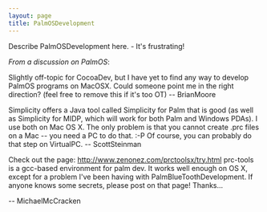 ```yaml
---
layout: page
title: PalmOSDevelopment
---
```


Describe PalmOSDevelopment here. - It's frustrating!

*From a discussion on PalmOS*:

Slightly off-topic for CocoaDev, but I have yet to find any way to develop PalmOS programs on MacOSX.  Could someone point me in the right direction? (feel free to remove this if it's too OT)
-- BrianMoore

Simplicity offers a Java tool called Simplicity for Palm that is good (as well as Simplicity for MIDP, which will work for both Palm and Windows PDAs). I use both on Mac OS X. The only problem is that you cannot create .prc files on a Mac -- you need a PC to do that. :-P  Of course, you can probably do that step on VirtualPC.
-- ScottSteinman

Check out the page: http://www.zenonez.com/prctoolsx/try.html prc-tools is a gcc-based environment for palm dev. It works well enough on OS X, except for a problem I've been having with PalmBlueToothDevelopment. If anyone knows some secrets, please post on that page! Thanks...

-- MichaelMcCracken


